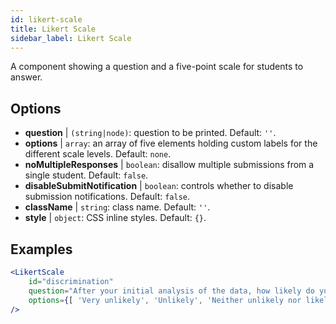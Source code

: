 ```yaml
---
id: likert-scale
title: Likert Scale
sidebar_label: Likert Scale
---
```


A component showing a question and a five-point scale for students to answer.

## Options

* __question__ | `(string|node)`: question to be printed. Default: `''`.
* __options__ | `array`: an array of five elements holding custom labels for the different scale levels. Default: `none`.
* __noMultipleResponses__ | `boolean`: disallow multiple submissions from a single student. Default: `false`.
* __disableSubmitNotification__ | `boolean`: controls whether to disable submission notifications. Default: `false`.
* __className__ | `string`: class name. Default: `''`.
* __style__ | `object`: CSS inline styles. Default: `{}`.


## Examples

```jsx live
<LikertScale 
    id="discrimination" 
    question="After your initial analysis of the data, how likely do you think it is that players are discriminated against by soccer referees because of their skin tone?" 
    options={[ 'Very unlikely', 'Unlikely', 'Neither unlikely nor likely', 'Likely', 'Very Likely']} 
/>
```

